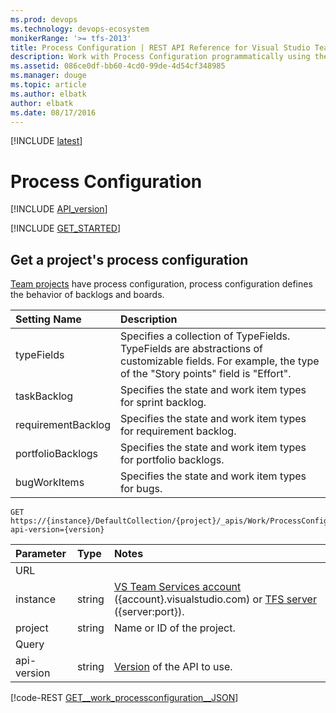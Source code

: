 ```yaml
---
ms.prod: devops
ms.technology: devops-ecosystem
monikerRange: '>= tfs-2013'
title: Process Configuration | REST API Reference for Visual Studio Team Services and Team Foundation Server
description: Work with Process Configuration programmatically using the REST APIs for Visual Studio Team Services and Team Foundation Server.
ms.assetid: 086ce0df-bb60-4cd0-99de-4d54cf348985
ms.manager: douge
ms.topic: article
ms.author: elbatk
author: elbatk
ms.date: 08/17/2016
---
```


[!INCLUDE [latest](./_data/see-latest.md)]

# Process Configuration
[!INCLUDE [API_version](../_data/version2-preview1.md)]

[!INCLUDE [GET_STARTED](../_data/get-started.md)]

## Get a project's process configuration 
<a id="GetProcessConfiguration"></a>

[Team projects](../tfs/projects.md) have process configuration, process configuration defines the behavior of backlogs and boards.  

| Setting Name       | Description 
|:------------------ |:---------   
| typeFields         | Specifies a collection of TypeFields. TypeFields are abstractions of customizable fields. For example, the type of the "Story points" field is "Effort". 
| taskBacklog        | Specifies the state and work item types for sprint backlog. 
| requirementBacklog | Specifies the state and work item types for requirement backlog. 
| portfolioBacklogs  | Specifies the state and work item types for portfolio backlogs. 
| bugWorkItems       | Specifies the state and work item types for bugs.

```no-highlight
GET https://{instance}/DefaultCollection/{project}/_apis/Work/ProcessConfiguration?api-version={version}
```

| Parameter  | Type     | Notes
|:-----------|:---------|:----------------------------------------------------------------------------------------------------------------------------
| URL
| instance   | string   | [VS Team Services account](/vsts/integrate/get-started/rest/basics) ({account}.visualstudio.com) or [TFS server](/vsts/integrate/get-started/rest/basics) ({server:port}).
| project    | string   | Name or ID of the project.
| Query
| api-version | string  | [Version](../../concepts/rest-api-versioning.md) of the API to use.


[!code-REST [GET__work_processconfiguration__JSON](./_data/GET__work_processconfiguration.json)]